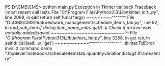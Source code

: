 PS D:\CMS\CMS> python main.py
Exception in Tkinter callback
Traceback (most recent call last):
  File "C:\Program Files\Python313\Lib\tkinter\__init__.py", line 2068, in __call__
    return self.func(*args)
           ~~~~~~~~~^^^^^^^
  File "D:\CMS\CMS\features\work_management\schedule_items_tab.py", line 92, in _add_sub_item
    if dialog.item_name_entry.get(): # Check if an item was actually added/saved
       ~~~~~~~~~~~~~~~~~~~~~~~~~~^^
  File "C:\Program Files\Python313\Lib\tkinter\__init__.py", line 3258, in get
    return self.tk.call(self._w, 'get')
           ~~~~~~~~~~~~^^^^^^^^^^^^^^^^
_tkinter.TclError: invalid command name ".!toplevel.!notebook.!scheduleitemstab.!quantityvariationdialog4.!frame.!entry"
